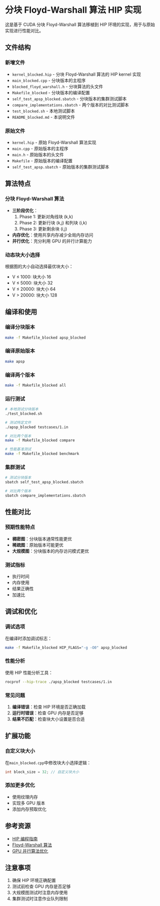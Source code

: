 # 分块 Floyd-Warshall 算法 HIP 实现

这是基于 CUDA 分块 Floyd-Warshall 算法移植到 HIP 环境的实现，用于与原始实现进行性能对比。

## 文件结构

### 新增文件

- `kernel_blocked.hip` - 分块 Floyd-Warshall 算法的 HIP kernel 实现
- `main_blocked.cpp` - 分块版本的主程序
- `blocked_floyd_warshall.h` - 分块算法的头文件
- `Makefile_blocked` - 分块版本的编译配置
- `self_test_apsp_blocked.sbatch` - 分块版本的集群测试脚本
- `compare_implementations.sbatch` - 两个版本的对比测试脚本
- `test_blocked.sh` - 本地测试脚本
- `README_blocked.md` - 本说明文件

### 原始文件

- `kernel.hip` - 原始 Floyd-Warshall 算法实现
- `main.cpp` - 原始版本的主程序
- `main.h` - 原始版本的头文件
- `Makefile` - 原始版本的编译配置
- `self_test_apsp.sbatch` - 原始版本的集群测试脚本

## 算法特点

### 分块 Floyd-Warshall 算法

- **三阶段优化**：
  1. Phase 1: 更新对角线块 (k,k)
  2. Phase 2: 更新行块 (k,j) 和列块 (i,k)
  3. Phase 3: 更新剩余块 (i,j)
- **内存优化**：使用共享内存减少全局内存访问
- **并行优化**：充分利用 GPU 的并行计算能力

### 动态块大小选择

根据图的大小自动选择最优块大小：

- V ≤ 1000: 块大小 16
- V ≤ 5000: 块大小 32
- V ≤ 20000: 块大小 64
- V > 20000: 块大小 128

## 编译和使用

### 编译分块版本

```bash
make -f Makefile_blocked apsp_blocked
```

### 编译原始版本

```bash
make apsp
```

### 编译两个版本

```bash
make -f Makefile_blocked all
```

### 运行测试

```bash
# 本地测试分块版本
./test_blocked.sh

# 测试特定文件
./apsp_blocked testcases/1.in

# 对比两个版本
make -f Makefile_blocked compare

# 性能基准测试
make -f Makefile_blocked benchmark
```

### 集群测试

```bash
# 测试分块版本
sbatch self_test_apsp_blocked.sbatch

# 对比两个版本
sbatch compare_implementations.sbatch
```

## 性能对比

### 预期性能特点

- **稠密图**：分块版本通常性能更优
- **稀疏图**：原始版本可能更优
- **大规模图**：分块版本的内存访问模式更优

### 测试指标

- 执行时间
- 内存使用
- 结果正确性
- 加速比

## 调试和优化

### 调试选项

在编译时添加调试标志：

```bash
make -f Makefile_blocked HIP_FLAGS="-g -O0" apsp_blocked
```

### 性能分析

使用 HIP 性能分析工具：

```bash
rocprof --hip-trace ./apsp_blocked testcases/1.in
```

### 常见问题

1. **编译错误**：检查 HIP 环境是否正确加载
2. **运行时错误**：检查 GPU 内存是否足够
3. **结果不匹配**：检查块大小设置是否合适

## 扩展功能

### 自定义块大小

在`main_blocked.cpp`中修改块大小选择逻辑：

```cpp
int block_size = 32; // 自定义块大小
```

### 添加更多优化

- 使用纹理内存
- 实现多 GPU 版本
- 添加内存预取优化

## 参考资源

- [HIP 编程指南](https://rocm.docs.amd.com/projects/HIP/)
- [Floyd-Warshall 算法](https://en.wikipedia.org/wiki/Floyd%E2%80%93Warshall_algorithm)
- [GPU 并行算法优化](https://developer.nvidia.com/gpu-accelerated-libraries)

## 注意事项

1. 确保 HIP 环境正确配置
2. 测试前检查 GPU 内存是否足够
3. 大规模图测试时注意内存使用
4. 集群测试时注意作业队列限制
